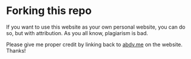 # Forking this repo

If you want to use this website as your own personal website, you can do so, but with attribution. As you all know, plagiarism is bad.

Please give me proper credit by linking back to [abdv.me](https://abdv.me) on the website. Thanks!
